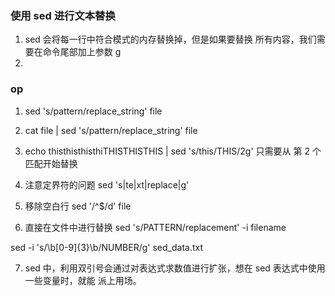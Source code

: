 ### 使用 sed 进行文本替换
1. sed 会将每一行中符合模式的内存替换掉，但是如果要替换
所有内容，我们需要在命令尾部加上参数 g 
2. 

### op 
1. sed 's/pattern/replace_string' file
2. cat file | sed 's/pattern/replace_string' file
3. echo thisthisthisthiTHISTHISTHIS | sed 's/this/THIS/2g'
只需要从 第 2 个匹配开始替换
4. 注意定界符的问题
sed 's|te\|xt|replace|g'

5. 移除空白行 sed '/^$/d' file 
6. 直接在文件中进行替换
sed 's/PATTERN/replacement' -i filename

sed -i 's/\b[0-9]\{3\}\b/NUMBER/g' sed_data.txt


7. sed 中，利用双引号会通过对表达式求数值进行扩张，想在 sed 表达式中使用一些变量时，就能
派上用场。




 
